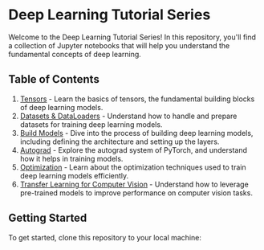 # Deep Learning Tutorial Series

Welcome to the Deep Learning Tutorial Series! In this repository, you'll find a collection of Jupyter notebooks that will help you understand the fundamental concepts of deep learning.

## Table of Contents

1. [Tensors](./Tutorial_1_Tensors.ipynb) - Learn the basics of tensors, the fundamental building blocks of deep learning models.
2. [Datasets & DataLoaders](./Tutorial_2_Datasets_&_DataLoaders.ipynb) - Understand how to handle and prepare datasets for training deep learning models.
3. [Build Models](./Tutorial_3_Build_Models.ipynb) - Dive into the process of building deep learning models, including defining the architecture and setting up the layers.
4. [Autograd](./Tutorial_4_Autograd.ipynb) - Explore the autograd system of PyTorch, and understand how it helps in training models.
5. [Optimization](./Tutorial_5_Optimization.ipynb) - Learn about the optimization techniques used to train deep learning models efficiently.
6. [Transfer Learning for Computer Vision](./Tutorial_6_Transfer_Learning_CV.ipynb) - Understand how to leverage pre-trained models to improve performance on computer vision tasks.

## Getting Started

To get started, clone this repository to your local machine:

